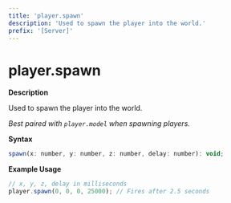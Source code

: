 ```yaml
---
title: 'player.spawn'
description: 'Used to spawn the player into the world.'
prefix: '[Server]'
---
```


# player.spawn

**Description**

Used to spawn the player into the world.

_Best paired with `player.model` when spawning players._

**Syntax**

```js
spawn(x: number, y: number, z: number, delay: number): void;
```

**Example Usage**

```js
// x, y, z, delay in milliseconds
player.spawn(0, 0, 0, 25000); // Fires after 2.5 seconds
```
